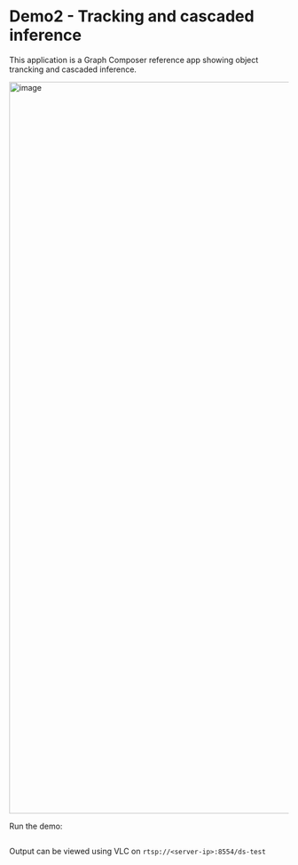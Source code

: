 # Demo2 - Tracking and cascaded inference

This application is a Graph Composer reference app showing object trancking and cascaded inference.

<img width="1317" alt="image" src="https://user-images.githubusercontent.com/2197158/174428626-cb2adc62-05ab-4aca-9dd5-92605313a828.png">


Run the demo:

```bash

```

Output can be viewed using VLC on `rtsp://<server-ip>:8554/ds-test`



